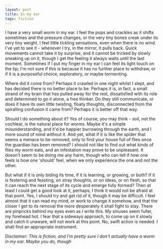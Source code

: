```yaml
---
layout: post
title: In my ear
tags: fiction
---
```

I have a very small worm in my ear. I feel the pops and crackles as it shifts sometimes and the pressure changes, or the very tiny bones creak under its very tiny weight. I feel little tickling sensations, even when there is no wind. I've yet to see it - whenever I try, in the mirror, it pulls back. Quick movements cannot take it by surprise, and it cannot be tricked by slowly sneaking up on it, though I get the feeling it always waits until the last moment. Sometimes if I put my finger in my ear I can feel its light touch on the tip; I'm not sure if this is because it has no further place to withdraw, or if it is a purposeful choice, exploratory, or maybe tormenting.

Where did it come from? Perhaps it crawled in one night whilst I slept, and has decided there is no better place to be. Perhaps it is, in fact, a small strand of my brain that has pulled away for the rest, dissatisfied with its role and determined to go it alone, a free thinker. Do they still communicate, or does it have its own little twisting, floaty thoughts, disconnected from the spiralling confusion it came from? Perhaps it is better off that way.

Should I do something about it? Yes of course, you may think - soil, not the cochlear, is the natural place for worms. Maybe it's a simple misunderstanding, and it'd be happier burrowing through the earth, and I more sound of mind without it. And yet, what if it is like the spider that seems a menace to be removed, only to find your house full of flies once the guardian has been removed? I should not like to find out what kinds of flies my worm eats, and an infestation may prove to be unpleasant. It doesn't seem to be doing me any harm, though who can tell if how one feels is how one 'should' feel, when we only experience the one and not the other.

But what if it is only biding its time, if it is learning, or growing, or both? If it is festering and feasting, on stray thoughts, or on ideas, or on flesh, so that it can reach the next stage of its cycle and emerge fully formed? Then at least I could get a good look at it, perhaps; I think it would not be afraid at that point. Yes, I should try and get rid of it, though it may be difficult. I feel almost that it can read my mind, or work to change it somehow, and that the closer I get to its removal the more desperately it shall fight to stay. There are pinpricks behind my eyes even as I write this. My sinuses seem fuller, my forehead hot. I fear that a sideways approach, to come up on it slowly and catch it unaware, will not work at this point. No, swift action is needed. I shall find an appropriate instrument.

_Disclaimer: This is fiction, and I'm pretty sure I don't actually have a worm in my ear. Maybe you do, though_
